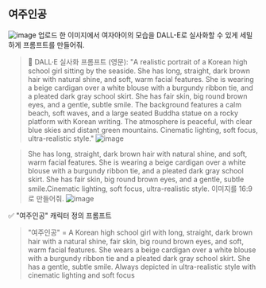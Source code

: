 ## 여주인공

![image](https://github.com/user-attachments/assets/e582eb58-4273-4205-b33c-cd50feb11aac)
업로드 한 이미지에서 여자아이의 모습을 DALL-E로 실사화할 수 있게 세밀하게 프롬프트를 만들어줘.

>🎨 DALL·E 실사화 프롬프트 (영문):
>"A realistic portrait of a Korean high school girl sitting by the seaside. She has long, straight, dark brown hair with natural shine, and soft, warm facial features. She is wearing a beige cardigan over a white blouse with a burgundy ribbon tie, and a pleated dark gray school skirt. She has fair skin, big round brown eyes, and a gentle, subtle smile. The background features a calm beach, soft waves, and a large seated Buddha statue on a rocky platform with Korean writing. The atmosphere is peaceful, with clear blue skies and distant green mountains. Cinematic lighting, soft focus, ultra-realistic style."
![image](https://github.com/user-attachments/assets/c537ced1-1dfe-4706-acb8-4c71bc6d0e2c)

>She has long, straight, dark brown hair with natural shine, and soft, warm facial features. She is wearing a beige cardigan over a white blouse with a burgundy ribbon tie, and a pleated dark gray school skirt. She has fair skin, big round brown eyes, and a gentle, subtle smile.Cinematic lighting, soft focus, ultra-realistic style. 이미지를 16:9로 만들어줘.
![image](https://github.com/user-attachments/assets/e903c8b0-69cb-4011-b29b-b21999f060c4)

✅ "여주인공" 캐릭터 정의 프롬프트
>"여주인공" = A Korean high school girl with long, straight, dark brown hair with a natural shine, fair skin, big round brown eyes, and soft, warm facial features. She wears a beige cardigan over a white blouse with a burgundy ribbon tie and a pleated dark gray school skirt. She has a gentle, subtle smile. Always depicted in ultra-realistic style with cinematic lighting and soft focus
